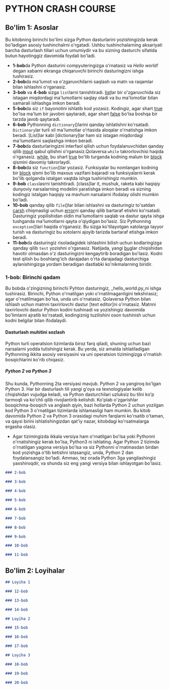 # PYTHON CRASH COURSE

## Bo'lim 1: Asoslar
Bu kitobning birinchi bo'limi sizga Python dasturlarini yozishingizda kerak bo'ladigan asosiy tushinchalrni o'rgatadi. Ushbu tushinchalarning aksariyati barcha dasturlash tillari uchun umumiydir va bu sizning dasturchi sifatida butun hayotinggiz davomida foydali bo'ladi.
 - **1-bob**da Python dasturini compyuteringizga o'rnatasiz va _Hello world!_ degan xabarni ekranga chiqaruvchi birinchi dasturingizni ishga tushirasiz.
 - **2-bob**da ma'lumot va o'zgaruvchilarni saqlash va matn va raqamlar bilan ishlashni o'rganasiz.
 - **3-bob** va **4-bob** sizga `list`larni tanishtiradi. [list]()lar bir o'zgaruvchida siz istagan miqdordagi ma'lumotlarni saqlay oladi va bu ma'lomotlar bilan samarali ishlashga imkon beradi.
 - **5-bob**da siz `if` bayonotini ishlatib kod yozasiz. Kodingiz, agar shart [true]() bo'lsa ma'lum bir javobni qaytaradi, agar shart [false]() bo'lsa boshqa bir tarzda javob qaytaradi.
- **6-bob** Pythonning `dictionary`()larini qanday ishlatishni ko'rsatadi. `Dictionary`lar turli xil ma'lumotlar o'rtasida aloqalar o'rnatishga imkon beradi. [List]lar kabi [dictionary]lar ham siz istagan miqdordagi ma'lumotlarni saqlashga imkon beradi.
- **7-bob**da dasturlaringizni interfaol qilish uchun foydalanuvchidan qanday qilib [input]() qabul qilishni o'rganasiz.Qolaversa `while` takrorlovchisi haqida o'rganasiz. [while](), bu shart [true](_to'g'ri_) bo'lib turganda kodning malum bir [block]() qismini davomiy takrorlaydi.
- **8-bob**da siz `function`()lar yozasiz. Funksiyalar bu nomlangan kodning bir [block]() qismi bo'lib maxsus vazifani bajaradi va funksiyalarni kerak bo'lib qolganda istalgan vaqtda ishga tushirishingiz mumkin.
- **9-bob** `class`lasrni tanishtiradi. [class]lar it, mushuk, raketa kabi haqiqiy dunyoviy narsalarning modelini yaratishga imkon beradi va sizning kodingiz istalgan haqiqiy va mavhum narsalarni ifodalay olishi mumkin bo'ladi.
- **10-bob** qanday qilib `file`()lar bilan ishlashni va dasturingiz to'satdan [carsh]() chiqmasligi uchun [error]()ni qanday qilib bartaraf etishni ko'rsatadi. Dasturingiz yopilishidan oldin ma'lumotlarni saqlab va dastur qayta ishga tushganda ma'lumotlarni qayta o'qiydigan bo'lasiz. Siz Pythonning `exception`()lari haqida o'rganasiz. Bu sizga ko'tilayotgan xatolarga tayyor turish va dasturingiz bu xotolarni ajoyib tarizda bartaraf etishga imkon beradi.
- **11-bob**da dasturingiz risoladagidek ishlashini bilish uchun kodlaringizga qanday qilib `test` yozishni o'rganasiz. Natijada, yangi [bug]()lar chiqishidan havotir olmasdan o'z dasturingizni kengaytirib boradigan bo'lasiz. Kodni test qilish bu boshlang'ich darajadan o'rta darajadagi dasturchiga aylanishingizga yordam beradigan dastlabki ko'nikmalarning biridir.


### 1-bob: Birinchi qadam
Bu bobda o'zingizning birinchi Pyhton dasturingiz, _hello_world.py_ni ishga tushirasiz. Birinchi, Python o'rnatilgan yoki o'rnatilmaganligini tekshirasiz; agar o'rnatilmagan bo'lsa, unda uni o'rnatasiz. Qolaversa Python bilan ishlash uchun matnni taxrirlovchi dastur [text editor]ni o'rnatasiz. Matnni taxrirlovchi dastur Python kodini tushinadi va yozishingiz davomida bo'limlarni ajratib ko'rsatadi, kodingiznig tuzilishini oson tushinish uchun kodni belgilar bilan ifodalaydi.

#### Dasturlash muhitini sozlash
Python turli operatsion tizimlarda biroz farq qiladi, shuning uchun bazi narsalarni yodda tutishingiz kerak. Bu yerda, siz amalda ishlatiladigan Pythonning ikkita asosiy versiyasini va uni operatsion tizimingizga o'rnatish bosqichlarini ko'rib chiqasiz. 

##### Python 2 va Python 3
Shu kunda, Pythonning 2ta versiyasi mavjub. Python 2 va yangiroq bo'lgan Python 3. Har bir dasturlash tili yangi g'oya va texnologiyalar kelib chiqishidan vujudga keladi, va Python dasturchilari uzluksiz bu tilni ko'p tarmoqli va ko'chli qilib rivojlantirib kelishdi. Ko'plab o'zgarishlar bosqichma-bosqich va anglash qiyin, bazi hollarda Python 2 uchun yozilgan kod Python 3 o'rnatilgan tizimlarda ishlamasligi ham mumkin. Bu kitob davomida Python 2 va Python 3 orasidagi muhim farqlarni ko'rsatib o'taman, va qaysi birini ishlatishingizdan qat'iy nazar, kitobdagi ko'rsatmalarga ergasha olasiz.
 - Agar tizimingizda ikkala versiya ham o'rnatilgan bo'lsa yoki Pythonni o'rnatishingiz kerak bo'lsa, Python3 ni ishlating. Agar Python 2 tizimda o'rnatilgan yagona versiya bo'lsa va siz Pythonni o'rnatmasdan birdan kod yozishga o'tib ketishni istasangiz, unda, Python 2 dan foydalansangiz bo'ladi. Ammao, tez orada Python 3ga yangilashingiz yaxshiroqdir, va shunda siz eng yangi versiya bilan ishlayotgan bo'lasiz.


```markdown
### 2-bob

### 3-bob

### 4-bob

### 5-bob

### 6-bob

### 7-bob

### 8-bob

### 9-bob

### 10-bob

### 11-bob
```

## Bo'lim 2: Loyihalar

```markdown
## Loyiha 1

### 12-bob

### 13-bob

### 14-bob

## Loyiha 2

### 15-bob

### 16-bob

### 17-bob

## Loyiha 3

### 18-bob

### 19-bob

### 20-bob
```
